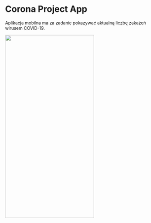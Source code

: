 # Corona Project App

Aplikacja mobilna ma za zadanie pokazywać aktualną liczbę zakażeń wirusem COVID-19.

<img src="https://github.com/StachowiakLukasz/corona-project/blob/main/Screenshot.jpg" width="288" height="592">

